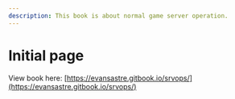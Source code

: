 ```yaml
---
description: This book is about normal game server operation.
---
```


# Initial page

View book here: [https://evansastre.gitbook.io/srvops/](https://evansastre.gitbook.io/srvops/)

